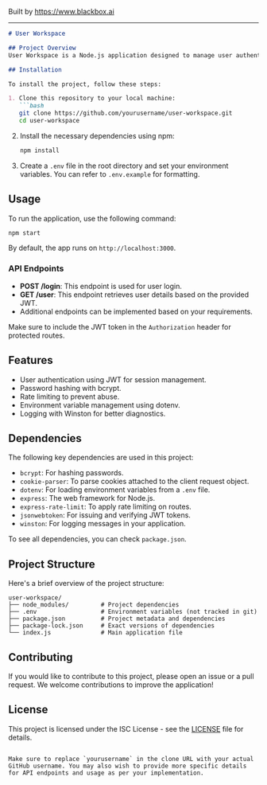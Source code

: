 
Built by https://www.blackbox.ai

---

```markdown
# User Workspace

## Project Overview
User Workspace is a Node.js application designed to manage user authentication and session management using JSON Web Tokens (JWT). It leverages the Express framework to implement a fast and minimalist backend suitable for various web applications.

## Installation

To install the project, follow these steps:

1. Clone this repository to your local machine:
   ```bash
   git clone https://github.com/yourusername/user-workspace.git
   cd user-workspace
   ```

2. Install the necessary dependencies using npm:
   ```bash
   npm install
   ```

3. Create a `.env` file in the root directory and set your environment variables. You can refer to `.env.example` for formatting.

## Usage

To run the application, use the following command:
```bash
npm start
```
By default, the app runs on `http://localhost:3000`.

### API Endpoints
- **POST /login**: This endpoint is used for user login.
- **GET /user**: This endpoint retrieves user details based on the provided JWT.
- Additional endpoints can be implemented based on your requirements.

Make sure to include the JWT token in the `Authorization` header for protected routes.

## Features
- User authentication using JWT for session management.
- Password hashing with bcrypt.
- Rate limiting to prevent abuse.
- Environment variable management using dotenv.
- Logging with Winston for better diagnostics.

## Dependencies

The following key dependencies are used in this project:

- `bcrypt`: For hashing passwords.
- `cookie-parser`: To parse cookies attached to the client request object.
- `dotenv`: For loading environment variables from a `.env` file.
- `express`: The web framework for Node.js.
- `express-rate-limit`: To apply rate limiting on routes.
- `jsonwebtoken`: For issuing and verifying JWT tokens.
- `winston`: For logging messages in your application.

To see all dependencies, you can check `package.json`.

## Project Structure

Here's a brief overview of the project structure:

```
user-workspace/
├── node_modules/         # Project dependencies
├── .env                  # Environment variables (not tracked in git)
├── package.json          # Project metadata and dependencies
├── package-lock.json     # Exact versions of dependencies
└── index.js              # Main application file
```

## Contributing

If you would like to contribute to this project, please open an issue or a pull request. We welcome contributions to improve the application!

## License

This project is licensed under the ISC License - see the [LICENSE](LICENSE) file for details.
```

Make sure to replace `yourusername` in the clone URL with your actual GitHub username. You may also wish to provide more specific details for API endpoints and usage as per your implementation.